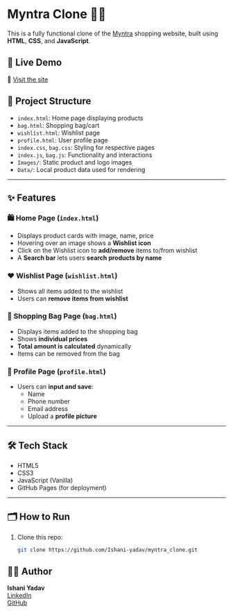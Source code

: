 # Myntra Clone 👕👜

This is a fully functional clone of the [Myntra](https://www.myntra.com/) shopping website, built using **HTML**, **CSS**, and **JavaScript**.

## 🚀 Live Demo
🔗 [Visit the site](https://ishop-ishani.netlify.app/)

## 📁 Project Structure

- `index.html`: Home page displaying products
- `bag.html`: Shopping bag/cart
- `wishlist.html`: Wishlist page
- `profile.html`: User profile page
- `index.css`, `bag.css`: Styling for respective pages
- `index.js`, `bag.js`: Functionality and interactions
- `Images/`: Static product and logo images
- `Data/`: Local product data used for rendering

---

## ✨ Features

### 🛍 Home Page (`index.html`)
- Displays product cards with image, name, price
- Hovering over an image shows a **Wishlist icon**
- Click on the Wishlist icon to **add/remove** items to/from wishlist
- A **Search bar** lets users **search products by name**

### ❤️ Wishlist Page (`wishlist.html`)
- Shows all items added to the wishlist
- Users can **remove items from wishlist**

### 🛒 Shopping Bag Page (`bag.html`)
- Displays items added to the shopping bag
- Shows **individual prices**
- **Total amount is calculated** dynamically
- Items can be removed from the bag

### 👤 Profile Page (`profile.html`)
- Users can **input and save**:
  - Name
  - Phone number
  - Email address
  - Upload a **profile picture**

---

## 🛠 Tech Stack

- HTML5
- CSS3
- JavaScript (Vanilla)
- GitHub Pages (for deployment)

---

## 🗂 How to Run

1. Clone this repo:
   ```bash
   git clone https://github.com/Ishani-yadav/myntra_clone.git


## 🙋‍♀️ Author

**Ishani Yadav**  
[LinkedIn](https://www.linkedin.com/in/ishani-yadav-7448is/)  
[GitHub](https://github.com/Ishani-yadav)

